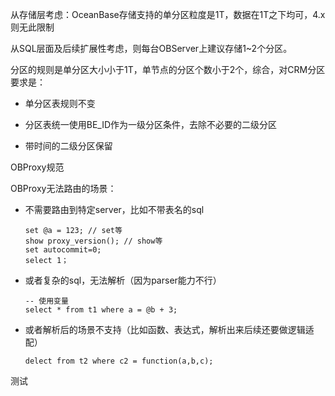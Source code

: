 从存储层考虑：OceanBase存储支持的单分区粒度是1T，数据在1T之下均可，4.x则无此限制

从SQL层面及后续扩展性考虑，则每台OBServer上建议存储1~2个分区。

分区的规则是单分区大小小于1T，单节点的分区个数小于2个，综合，对CRM分区要求是：

- 单分区表规则不变

- 分区表统一使用BE_ID作为一级分区条件，去除不必要的二级分区

- 带时间的二级分区保留

OBProxy规范

OBProxy无法路由的场景：

- 不需要路由到特定server，比如不带表名的sql
  
  ```
  set @a = 123; // set等
  show proxy_version(); // show等
  set autocommit=0;
  select 1；
  ```

- 或者复杂的sql，无法解析（因为parser能力不行）
  
  ```plsql
  -- 使用变量
  select * from t1 where a = @b + 3;
  ```

- 或者解析后的场景不支持（比如函数、表达式，解析出来后续还要做逻辑适配）
  
  ```plsql
  delect from t2 where c2 = function(a,b,c);
  ```




测试


